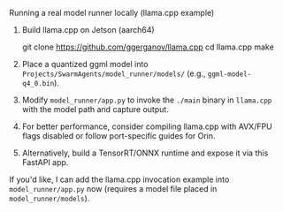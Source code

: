 Running a real model runner locally (llama.cpp example)

1. Build llama.cpp on Jetson (aarch64)

   git clone https://github.com/ggerganov/llama.cpp
   cd llama.cpp
   make

1. Place a quantized ggml model into `Projects/SwarmAgents/model_runner/models/` (e.g., `ggml-model-q4_0.bin`).

1. Modify `model_runner/app.py` to invoke the `./main` binary in `llama.cpp` with the model path and capture output.

1. For better performance, consider compiling llama.cpp with AVX/FPU flags disabled or follow port-specific guides for Orin.

1. Alternatively, build a TensorRT/ONNX runtime and expose it via this FastAPI app.

If you'd like, I can add the llama.cpp invocation example into `model_runner/app.py` now (requires a model file placed in `model_runner/models`).
